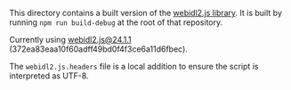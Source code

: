 This directory contains a built version of the [webidl2.js library](https://github.com/w3c/webidl2.js).
It is built by running `npm run build-debug` at the root of that repository.

Currently using webidl2.js@24.1.1 (372ea83eaa10f60adff49bd0f4f3ce6a11d6fbec).

The `webidl2.js.headers` file is a local addition to ensure the script is interpreted as UTF-8.
